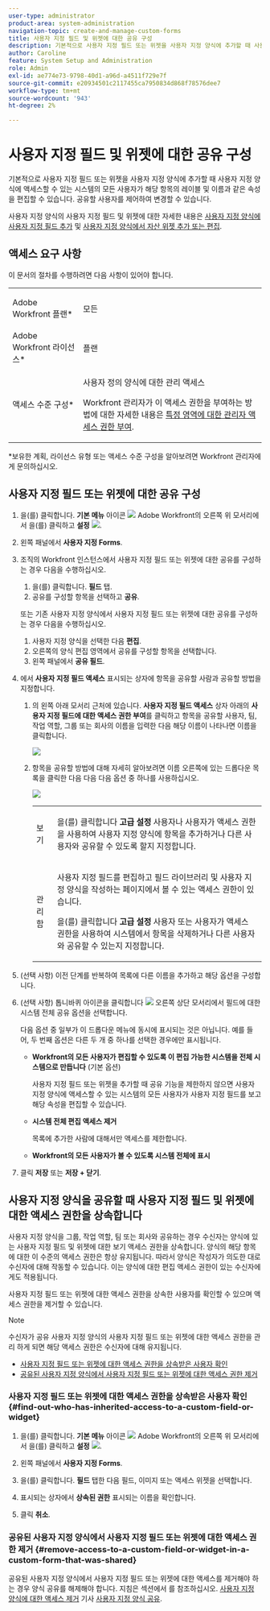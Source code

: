 ```yaml
---
user-type: administrator
product-area: system-administration
navigation-topic: create-and-manage-custom-forms
title: 사용자 지정 필드 및 위젯에 대한 공유 구성
description: 기본적으로 사용자 지정 필드 또는 위젯을 사용자 지정 양식에 추가할 때 사용자 지정 양식에 액세스할 수 있는 시스템의 모든 사용자가 해당 항목의 레이블 및 이름과 같은 속성을 편집할 수 있습니다. 공유할 사용자를 제어하여 변경할 수 있습니다.
author: Caroline
feature: System Setup and Administration
role: Admin
exl-id: ae774e73-9798-40d1-a96d-a4511f729e7f
source-git-commit: e20934501c2117455ca7950834d868f78576dee7
workflow-type: tm+mt
source-wordcount: '943'
ht-degree: 2%

---
```


# 사용자 지정 필드 및 위젯에 대한 공유 구성

기본적으로 사용자 지정 필드 또는 위젯을 사용자 지정 양식에 추가할 때 사용자 지정 양식에 액세스할 수 있는 시스템의 모든 사용자가 해당 항목의 레이블 및 이름과 같은 속성을 편집할 수 있습니다. 공유할 사용자를 제어하여 변경할 수 있습니다.

사용자 지정 양식의 사용자 지정 필드 및 위젯에 대한 자세한 내용은 [사용자 지정 양식에 사용자 지정 필드 추가](../../../administration-and-setup/customize-workfront/create-manage-custom-forms/add-a-custom-field-to-a-custom-form.md) 및 [사용자 지정 양식에서 자산 위젯 추가 또는 편집](../../../administration-and-setup/customize-workfront/create-manage-custom-forms/add-widget-or-edit-its-properties-in-a-custom-form.md).

## 액세스 요구 사항

이 문서의 절차를 수행하려면 다음 사항이 있어야 합니다.

<table style="table-layout:auto"> 
 <col> 
 <col> 
 <tbody> 
  <tr data-mc-conditions=""> 
   <td role="rowheader"> <p>Adobe Workfront 플랜*</p> </td> 
   <td>모든</td> 
  </tr> 
  <tr> 
   <td role="rowheader">Adobe Workfront 라이선스*</td> 
   <td>플랜</td> 
  </tr> 
  <tr data-mc-conditions=""> 
   <td role="rowheader">액세스 수준 구성*</td> 
   <td> <p>사용자 정의 양식에 대한 관리 액세스</p> <p>Workfront 관리자가 이 액세스 권한을 부여하는 방법에 대한 자세한 내용은 <a href="../../../administration-and-setup/add-users/configure-and-grant-access/grant-users-admin-access-certain-areas.md" class="MCXref xref">특정 영역에 대한 관리자 액세스 권한 부여</a>.</p> </td> 
  </tr> 
 </tbody> 
</table>

&#42;보유한 계획, 라이선스 유형 또는 액세스 수준 구성을 알아보려면 Workfront 관리자에게 문의하십시오.

## 사용자 지정 필드 또는 위젯에 대한 공유 구성

1. 을(를) 클릭합니다. **기본 메뉴** 아이콘 ![](assets/main-menu-icon.png) Adobe Workfront의 오른쪽 위 모서리에서 을(를) 클릭하고 **설정** ![](assets/gear-icon-settings.png).

1. 왼쪽 패널에서 **사용자 지정 Forms**.
1. 조직의 Workfront 인스턴스에서 사용자 지정 필드 또는 위젯에 대한 공유를 구성하는 경우 다음을 수행하십시오.

   1. 을(를) 클릭합니다. **필드** 탭.
   1. 공유를 구성할 항목을 선택하고 **공유**.

   또는 기존 사용자 지정 양식에서 사용자 지정 필드 또는 위젯에 대한 공유를 구성하는 경우 다음을 수행하십시오.

   1. 사용자 지정 양식을 선택한 다음 **편집**.
   1. 오른쪽의 양식 편집 영역에서 공유를 구성할 항목을 선택합니다.
   1. 왼쪽 패널에서 **공유 필드**.


1. 에서 **사용자 지정 필드 액세스** 표시되는 상자에 항목을 공유할 사람과 공유할 방법을 지정합니다.

   1. 의 왼쪽 아래 모서리 근처에 있습니다. **사용자 지정 필드 액세스** 상자 아래의 **사용자 지정 필드에 대한 액세스 권한 부여**&#x200B;를 클릭하고 항목을 공유할 사용자, 팀, 작업 역할, 그룹 또는 회사의 이름을 입력한 다음 해당 이름이 나타나면 이름을 클릭합니다.

      ![](assets/share-field-give-access-to.jpg)

   1. 항목을 공유할 방법에 대해 자세히 알아보려면 이름 오른쪽에 있는 드롭다운 목록을 클릭한 다음 다음 다음 옵션 중 하나를 사용하십시오.

      ![](assets/share-field-view-mng-options.jpg)

      <table style="table-layout:auto"> 
       <col> 
       <col> 
       <tbody> 
        <tr> 
         <td role="rowheader">보기</td> 
         <td> <p>을(를) 클릭합니다 <strong>고급 설정</strong> 사용자나 사용자가 액세스 권한을 사용하여 사용자 지정 양식에 항목을 추가하거나 다른 사용자와 공유할 수 있도록 할지 지정합니다.</p> </td> 
        </tr> 
        <tr> 
         <td role="rowheader">관리함</td> 
         <td> <p>사용자 지정 필드를 편집하고 필드 라이브러리 및 사용자 지정 양식을 작성하는 페이지에서 볼 수 있는 액세스 권한이 있습니다.</p> <p>을(를) 클릭합니다 <strong>고급 설정</strong> 사용자 또는 사용자가 액세스 권한을 사용하여 시스템에서 항목을 삭제하거나 다른 사용자와 공유할 수 있는지 지정합니다.</p> </td> 
        </tr> 
       </tbody> 
      </table>

1. (선택 사항) 이전 단계를 반복하여 목록에 다른 이름을 추가하고 해당 옵션을 구성합니다.
1. (선택 사항) 톱니바퀴 아이콘을 클릭합니다 ![](assets/gear-icon-settings.png) 오른쪽 상단 모서리에서 필드에 대한 시스템 전체 공유 옵션을 선택합니다.

   다음 옵션 중 일부가 이 드롭다운 메뉴에 동시에 표시되는 것은 아닙니다. 예를 들어, 두 번째 옵션은 다른 두 개 중 하나를 선택한 경우에만 표시됩니다.

   * **Workfront의 모든 사용자가 편집할 수 있도록 이 편집 가능한 시스템을 전체 시스템으로 만듭니다** (기본 옵션)

      사용자 지정 필드 또는 위젯을 추가할 때 공유 기능을 제한하지 않으면 사용자 지정 양식에 액세스할 수 있는 시스템의 모든 사용자가 사용자 지정 필드를 보고 해당 속성을 편집할 수 있습니다.

   * **시스템 전체 편집 액세스 제거**

      목록에 추가한 사람에 대해서만 액세스를 제한합니다.

   * **Workfront의 모든 사용자가 볼 수 있도록 시스템 전체에 표시**

1. 클릭 **저장** 또는 **저장 + 닫기**.

## 사용자 지정 양식을 공유할 때 사용자 지정 필드 및 위젯에 대한 액세스 권한을 상속합니다

사용자 지정 양식을 그룹, 작업 역할, 팀 또는 회사와 공유하는 경우 수신자는 양식에 있는 사용자 지정 필드 및 위젯에 대한 보기 액세스 권한을 상속합니다. 양식의 해당 항목에 대한 이 수준의 액세스 권한은 항상 유지됩니다. 따라서 양식은 작성자가 의도한 대로 수신자에 대해 작동할 수 있습니다. 이는 양식에 대한 편집 액세스 권한이 있는 수신자에게도 적용됩니다.

사용자 지정 필드 또는 위젯에 대한 액세스 권한을 상속한 사용자를 확인할 수 있으며 액세스 권한을 제거할 수 있습니다.

>[!NOTE]
>
>수신자가 공유 사용자 지정 양식의 사용자 지정 필드 또는 위젯에 대한 액세스 권한을 관리 하게 되면 해당 액세스 권한은 수신자에 대해 유지됩니다.

* [사용자 지정 필드 또는 위젯에 대한 액세스 권한을 상속받은 사용자 확인](#find-out-who-has-inherited-access-to-a-custom-field-or-widget)
* [공유된 사용자 지정 양식에서 사용자 지정 필드 또는 위젯에 대한 액세스 권한 제거](#remove-access-to-a-custom-field-or-widget-in-a-custom-form-that-was-shared)

### 사용자 지정 필드 또는 위젯에 대한 액세스 권한을 상속받은 사용자 확인 {#find-out-who-has-inherited-access-to-a-custom-field-or-widget}

1. 을(를) 클릭합니다. **기본 메뉴** 아이콘 ![](assets/main-menu-icon.png) Adobe Workfront의 오른쪽 위 모서리에서 을(를) 클릭하고 **설정** ![](assets/gear-icon-settings.png).

1. 왼쪽 패널에서 **사용자 지정 Forms**.
1. 을(를) 클릭합니다. **필드** 탭한 다음 필드, 이미지 또는 액세스 위젯을 선택합니다.
1. 표시되는 상자에서 **상속된 권한** 표시되는 이름을 확인합니다.
1. 클릭 **취소**.

### 공유된 사용자 지정 양식에서 사용자 지정 필드 또는 위젯에 대한 액세스 권한 제거 {#remove-access-to-a-custom-field-or-widget-in-a-custom-form-that-was-shared}

공유된 사용자 지정 양식에서 사용자 지정 필드 또는 위젯에 대한 액세스를 제거해야 하는 경우 양식 공유를 해제해야 합니다. 지침은 섹션에서 를 참조하십시오. [사용자 지정 양식에 대한 액세스 제거](../../../administration-and-setup/customize-workfront/create-manage-custom-forms/share-access-to-a-custom-form.md#unshare) 기사 [사용자 지정 양식 공유](../../../administration-and-setup/customize-workfront/create-manage-custom-forms/share-access-to-a-custom-form.md).
